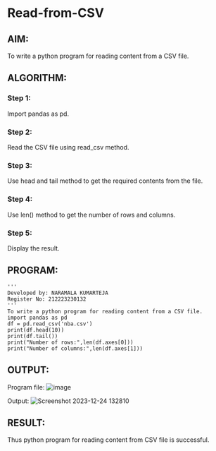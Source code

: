 # Read-from-CSV

## AIM:
To write a python program for reading content from a CSV file.

## ALGORITHM:

### Step 1:
Import pandas as pd.
### Step 2:
Read the CSV file using read_csv method.
### Step 3:
Use head and tail method to get the required contents from the file.
### Step 4:
Use len() method to get the number of rows and columns.
### Step 5:
Display the result.

## PROGRAM:
```
'''
Developed by: NARAMALA KUMARTEJA
Register No: 212223230132
'''
To write a python program for reading content from a CSV file.
import pandas as pd
df = pd.read_csv('nba.csv')
print(df.head(10))
print(df.tail())
print("Number of rows:",len(df.axes[0]))
print("Number of columns:",len(df.axes[1]))
```

## OUTPUT:

Program file:
![image](https://github.com/KumarTeja751/Read-from-CSV/assets/144947756/17042d47-d74a-4d81-bbda-21519d81ba89)

Output:
![Screenshot 2023-12-24 132810](https://github.com/Jeshwanthkumarpayyavula/Read-from-CSV/assets/145742402/774ebf32-b7bb-40f6-b7aa-17ac5d8dfd0b)

## RESULT:
Thus python program for reading content from CSV file is successful.
